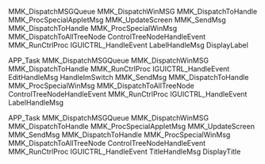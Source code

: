MMK_DispatchMSGQueue
MMK_DispatchWinMSG
MMK_DispatchToHandle
MMK_ProcSpecialAppletMsg
MMK_UpdateScreen
MMK_SendMsg
MMK_DispatchToHandle
MMK_ProcSpecialWinMsg
MMK_DispatchToAllTreeNode
ControlTreeNodeHandleEvent
MMK_RunCtrlProc
IGUICTRL_HandleEvent
LabelHandleMsg
DisplayLabel

APP_Task
MMK_DispatchMSGQueue
MMK_DispatchWinMSG
MMK_DispatchToHandle
MMK_RunCtrlProc
IGUICTRL_HandleEvent
EditHandleMsg
HandleImSwitch
MMK_SendMsg
MMK_DispatchToHandle
MMK_ProcSpecialWinMsg
MMK_DispatchToAllTreeNode
ControlTreeNodeHandleEvent
MMK_RunCtrlProc
IGUICTRL_HandleEvent
LabelHandleMsg

APP_Task
MMK_DispatchMSGQueue
MMK_DispatchWinMSG
MMK_DispatchToHandle
MMK_ProcSpecialAppletMsg
MMK_UpdateScreen
MMK_SendMsg
MMK_DispatchToHandle
MMK_ProcSpecialWinMsg
MMK_DispatchToAllTreeNode
ControlTreeNodeHandleEvent
MMK_RunCtrlProc
IGUICTRL_HandleEvent
TitleHandleMsg
DisplayTitle